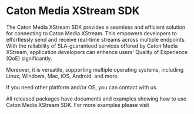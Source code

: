 # Caton Media XStream SDK
The Caton Media XStream SDK provides a seamless and efficient solution for connecting to Caton Media XStream. This empowers developers to effortlessly send and receive real-time streams across multiple endpoints. With the reliability of SLA-guaranteed services offered by Caton Media XStream, application developers can enhance users' Quality of Experience (QoE) significantly.

Moreover, it is versatile, supporting multiple operating systems, including Linux, Windows, Mac, iOS, Android, and more.

If you need other platform and/or OS, you can contact with us.

All released packages have documents and examples showing how to use Caton Media XStream SDK. For more examples please visit 
